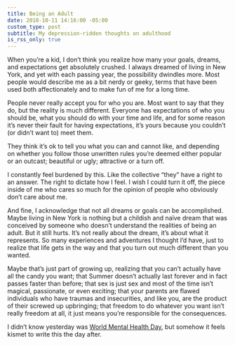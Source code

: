 ```yaml
---
title: Being an Adult
date: 2018-10-11 14:16:00 -05:00
custom_type: post
subtitle: My depression-ridden thoughts on adulthood
is_rss_only: true
---
```


When you’re a kid, I don’t think you realize how many your goals, dreams, and expectations get absolutely crushed. I always dreamed of living in New York, and yet with each passing year, the possibility dwindles more. Most people would describe me as a bit nerdy or geeky, terms that have been used both affectionately and to make fun of me for a long time. 

People never really accept you for who you are. Most want to say that they do, but the reality is much different. Everyone has expectations of who you should be, what you should do with your time and life, and for some reason it’s never their fault for having expectations, it’s yours because you couldn’t (or didn’t want to) meet them.

They think it’s ok to tell you what you can and cannot like, and depending on whether you follow those unwritten rules you’re deemed either popular or an outcast; beautiful or ugly; attractive or a turn off.

I constantly feel burdened by this. Like the collective “they” have a right to an answer. The right to dictate how I feel. I wish I could turn it off, the piece inside of me who cares so much for the opinion of people who obviously don’t care about me.

And fine, I acknowledge that not all dreams or goals can be accomplished. Maybe living in New York is nothing but a childish and naïve dream that was conceived by someone who doesn’t understand the realities of being an adult. But it still hurts. It’s not really about the dream, it’s about what it represents. So many experiences and adventures I thought I’d have, just to realize that life gets in the way and that you turn out much different than you wanted.

Maybe that’s just part of growing up, realizing that you can’t actually have all the candy you want; that Summer doesn’t actually last forever and in fact passes faster than before; that sex is just sex and most of the time isn’t magical, passionate, or even exciting; that your parents are flawed individuals who have traumas and insecurities, and like you, are the product of their screwed up upbringing; that freedom to do whatever you want isn’t really freedom at all, it just means you’re responsible for the consequences.

I didn’t know yesterday was [World Mental Health Day](https://www.google.com/search?q=world+mental+health+day&oq=world+mental+heal&aqs=chrome.0.0l2j69i57j0l3.4416j0j1&sourceid=chrome&ie=UTF-8), but somehow it feels kismet to write this the day after.